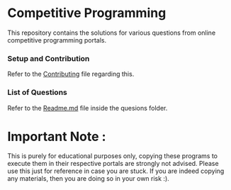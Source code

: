 # Competitive Programming

This repository contains the solutions for various questions from online competitive programming portals. 

### Setup and Contribution

Refer to the [Contributing](Contributing.md) file regarding this.


### List of Questions

Refer to the [Readme.md](/questions/Readme.md) file inside the quesions folder.


# Important Note :
This is purely for educational purposes only, copying these programs to execute them in their respective portals are strongly not advised. Please use this just for reference in case you are stuck. If you are indeed copying any materials, then you are doing so in your own risk :).
